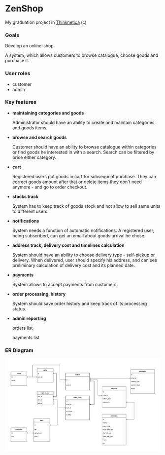 # ZenShop
My graduation project in [Thinknetica](https://thinknetica.com/) (c)

### Goals
Develop an online-shop.

A system, which allows customers to browse catalogue, choose goods and purchase it.

### User roles
- customer
- admin

### Key features
- **maintaining categories and goods**

    Administrator should have an ability to create and maintain categories and goods items. 
- **browse and search goods**

    Customer should have an ability to browse catalogue within categories or find goods he interested in with a search.
    Search can be filtered by price either category.

- **cart**

    Registered users put goods in cart for subsequent purchase. They can correct goods amount after that or delete items they don't need anymore - and go to order checkout.

- **stocks track**

    System has to keep track of goods stock and not allow to sell same units to different users.
    
- **notifications**

    System needs a function of automatic notifications. A registered user, being subscribed, can get an email about goods arrival he chose.
    

- **address track, delivery cost and timelines calculation**

    System should have an ability to choose delivery type - self-pickup or delivery. When delivered, user should specify his address, and can see preliminary calculation of delivery cost and its planned date.

- **payments**

    System allows to accept payments from customers.

- **order processing, history**

    System should save order history and keep track of its processing status.
    
- **admin reporting**

    orders list
    
    payments list

### ER Diagram
![alt text](https://github.com/peresvetjke/zen_shop/blob/main/zen_shop%20v1.0.png?raw=true)
